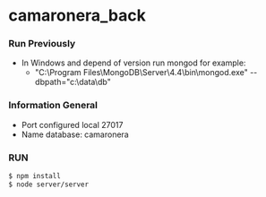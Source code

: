 # camaronera_back

### Run Previously
  - In Windows and depend of version run mongod for example:
    - "C:\Program Files\MongoDB\Server\4.4\bin\mongod.exe" --dbpath="c:\data\db"


### Information General
  - Port configured local 27017
  - Name database: camaronera


### RUN
```sh
$ npm install
$ node server/server
```
